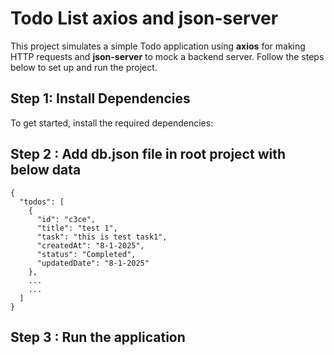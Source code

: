 # Todo List axios and json-server

This project simulates a simple Todo application using **axios** for making HTTP requests and **json-server** to mock a backend server. Follow the steps below to set up and run the project.

## Step 1: Install Dependencies

To get started, install the required dependencies:

## Step 2 : Add db.json file in root project with below data

```
{
  "todos": [
    {
      "id": "c3ce",
      "title": "test 1",
      "task": "this is test task1",
      "createdAt": "8-1-2025",
      "status": "Completed",
      "updatedDate": "8-1-2025"
    },
    ...
    ...
  ]
}
```
## Step 3 : Run the application